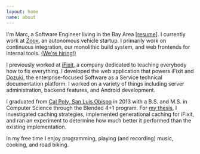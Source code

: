 ```yaml
---
layout: home
name: about
---
```


I'm Marc, a Software Engineer living in the Bay Area <a href="/files/resume.pdf">[resume]</a>.
I currently work at [Zoox], an autonomous vehicle startup.
I primarily work on continuous integration, our monolithic build system, and web frontends for internal tools.
[(We're hiring!)][zoox jobs]

I previously worked at [iFixit], a company dedicated to teaching everybody how to fix everything.
I developed the web application that powers iFixit and [Dozuki], the enterprise-focused Software as a Service technical documentation platform.
I worked on a variety of things including server administration, backend features, and Android development.

I graduated from [Cal Poly, San Luis Obispo][Cal Poly] in 2013 with a B.S. and M.S. in Computer Science through the Blended 4+1 program.
For [my thesis], I investigated caching strategies, implemented generational caching for iFixit, and ran an experiment to determine how much better it performed than the existing implementation.

In my free time I enjoy programming, playing (and recording) music, cooking, and road biking.

[iFixit]: https://www.ifixit.com
[Dozuki]: http://www.dozuki.com
[Cal Poly]: http://calpoly.edu
[my thesis]: http://digitalcommons.calpoly.edu/theses/1002/
[Zoox]: https://www.zoox.com/
[zoox jobs]: https://jobs.lever.co/zoox
